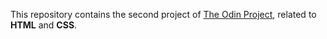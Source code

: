 This repository contains the second project of <a href="https://www.theodinproject.com/lessons/foundations-landing-page">The Odin Project</a>, related to **HTML** and **CSS**.
